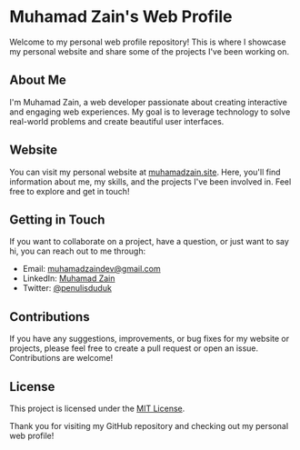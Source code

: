 # Muhamad Zain's Web Profile

Welcome to my personal web profile repository! This is where I showcase my personal website and share some of the projects I've been working on.

## About Me

I'm Muhamad Zain, a web developer passionate about creating interactive and engaging web experiences. My goal is to leverage technology to solve real-world problems and create beautiful user interfaces.

## Website

You can visit my personal website at [muhamadzain.site](https://muhamadzain.site). Here, you'll find information about me, my skills, and the projects I've been involved in. Feel free to explore and get in touch!

## Getting in Touch

If you want to collaborate on a project, have a question, or just want to say hi, you can reach out to me through:

- Email: [muhamadzaindev@gmail.com](mailto:muhamadzaindev@gmail.com)
- LinkedIn: [Muhamad Zain](https://www.linkedin.com/in/muhammad-zainal-arifin/)
- Twitter: [@penulisduduk](https://twitter.com/penulisduduk)

## Contributions

If you have any suggestions, improvements, or bug fixes for my website or projects, please feel free to create a pull request or open an issue. Contributions are welcome!

## License

This project is licensed under the [MIT License](LICENSE.md).

Thank you for visiting my GitHub repository and checking out my personal web profile!
